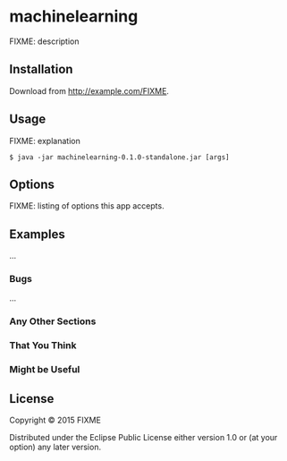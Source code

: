 # machinelearning

FIXME: description

## Installation

Download from http://example.com/FIXME.

## Usage

FIXME: explanation

    $ java -jar machinelearning-0.1.0-standalone.jar [args]

## Options

FIXME: listing of options this app accepts.

## Examples

...

### Bugs

...

### Any Other Sections
### That You Think
### Might be Useful

## License

Copyright © 2015 FIXME

Distributed under the Eclipse Public License either version 1.0 or (at
your option) any later version.
